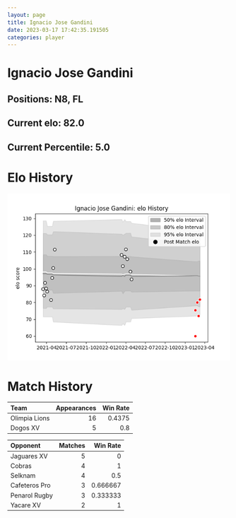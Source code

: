 ```yaml
---  
layout: page  
title: Ignacio Jose Gandini  
date: 2023-03-17 17:42:35.191505  
categories: player  
---
```

# Ignacio Jose Gandini

## Positions: N8, FL

## Current elo: 82.0

## Current Percentile: 5.0

# Elo History


![elo history](history_IgnacioJoseGandini.png)
# Match History


| Team          |   Appearances |   Win Rate |
|:--------------|--------------:|-----------:|
| Olimpia Lions |            16 |     0.4375 |
| Dogos XV      |             5 |     0.8    |

| Opponent      |   Matches |   Win Rate |
|:--------------|----------:|-----------:|
| Jaguares XV   |         5 |   0        |
| Cobras        |         4 |   1        |
| Selknam       |         4 |   0.5      |
| Cafeteros Pro |         3 |   0.666667 |
| Penarol Rugby |         3 |   0.333333 |
| Yacare XV     |         2 |   1        |